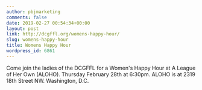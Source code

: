 ```yaml
---
author: pbjmarketing
comments: false
date: 2019-02-27 00:54:34+00:00
layout: post
link: http://dcgffl.org/womens-happy-hour/
slug: womens-happy-hour
title: Womens Happy Hour
wordpress_id: 6861
---
```

Come join the ladies of the DCGFFL for a Women's Happy Hour at A League of Her Own (ALOHO). Thursday February 28th at 6:30pm. ALOHO is at 2319 18th Street NW. Washington, D.C.
